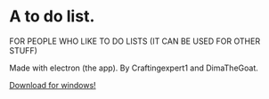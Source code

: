 # A to do list.
FOR PEOPLE WHO LIKE TO DO LISTS (IT CAN BE USED FOR OTHER STUFF)

Made with electron (the app). By Craftingexpert1 and DimaTheGoat.

<a href="https://github.com/Craftingexpert1/a-to-do-list/releases/download/v1.0.0/windows.zip" target="_blank">Download for windows!</a>
